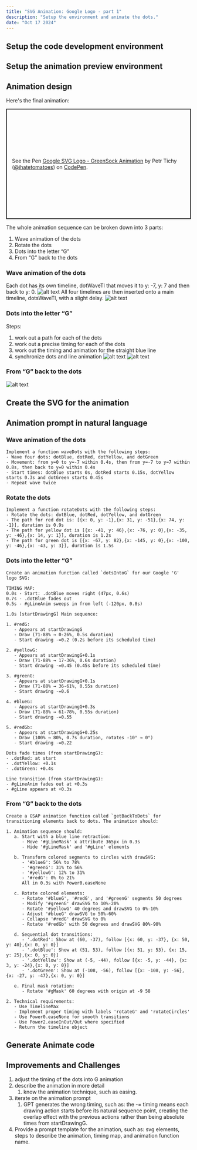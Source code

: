 ```yaml
---
title: "SVG Animation: Google Logo - part 1"
description: "Setup the environment and animate the dots."
date: "Oct 17 2024"
---
```


## Setup the code development environment

## Setup the animation preview environment

## Animation design
Here's the final animation:

<p class="codepen" data-height="300" data-default-tab="result" data-slug-hash="PPwqMN" data-pen-title="Google SVG Logo - GreenSock Animation" data-user="ihatetomatoes" style="height: 300px; box-sizing: border-box; display: flex; align-items: center; justify-content: center; border: 2px solid; margin: 1em 0; padding: 1em;">
  <span>See the Pen <a href="https://codepen.io/ihatetomatoes/pen/PPwqMN">
  Google SVG Logo - GreenSock Animation</a> by Petr Tichy (<a href="https://codepen.io/ihatetomatoes">@ihatetomatoes</a>)
  on <a href="https://codepen.io">CodePen</a>.</span>
</p>
<script async src="https://cpwebassets.codepen.io/assets/embed/ei.js"></script>

The whole animation sequence can be broken down into 3 parts:

1. Wave animation of the dots
2. Rotate the dots
3. Dots into the letter “G”
4. From “G” back to the dots

### Wave animation of the dots
Each dot has its own timeline, dotWaveTl that moves it to y: -7, y: 7 and then back to y: 0.
![alt text](image.png)
All four timelines are then inserted onto a main timeline, dotsWaveTl, with a slight delay.
![alt text](image-1.png)

### Dots into the letter “G”
Steps:
1. work out a path for each of the dots
2. work out a precise timing for each of the dots
3. work out the timing and animation for the straight blue line
4. synchronize dots and line animation
![alt text](image-2.png)
![alt text](image-3.png)

### From “G” back to the dots
![alt text](image-4.png)

## Create the SVG for the animation

## Animation prompt in natural language
### Wave animation of the dots
```
Implement a function waveDots with the following steps:
- Wave four dots: dotBlue, dotRed, dotYellow, and dotGreen
- Movement: from y=0 to y=-7 within 0.4s, then from y=-7 to y=7 within 0.8s, then back to y=0 within 0.4s
- Start times: dotBlue starts 0s, dotRed starts 0.15s, dotYellow starts 0.3s and dotGreen starts 0.45s
- Repeat wave twice
```

### Rotate the dots
```
Implement a function rotateDots with the following steps:
- Rotate the dots: dotBlue, dotRed, dotYellow, and dotGreen
- The path for red dot is: [{x: 0, y: -1},{x: 31, y: -51},{x: 74, y: -1}], duration is 0.9s
- The path for yellow dot is [{x: -41, y: 46},{x: -76, y: 0},{x: -35, y: -46},{x: 14, y: 1}], duration is 1.2s
- The path for green dot is [{x: -67, y: 82},{x: -145, y: 0},{x: -100, y: -46},{x: -43, y: 3}], duration is 1.5s
```

### Dots into the letter “G”
```
Create an animation function called `dotsIntoG` for our Google 'G' logo SVG:

TIMING MAP:
0.0s - Start: .dotBlue moves right (47px, 0.6s)
0.7s - .dotBlue fades out
0.5s - #gLineAnim sweeps in from left (-120px, 0.8s)

1.0s [startDrawingG] Main sequence:

1. #redG:
   - Appears at startDrawingG
   - Draw (71-88% → 0-26%, 0.5s duration)
   - Start drawing -=0.2 (0.2s before its scheduled time)

2. #yellowG:
   - Appears at startDrawingG+0.1s
   - Draw (71-88% → 17-36%, 0.6s duration)
   - Start drawing -=0.45 (0.45s before its scheduled time)

3. #greenG:
   - Appears at startDrawingG+0.1s
   - Draw (71-88% → 36-61%, 0.55s duration)
   - Start drawing -=0.6

4. #blueG:
   - Appears at startDrawingG+0.3s
   - Draw (71-88% → 61-78%, 0.55s duration)
   - Start drawing -=0.55

5. #redGb:
   - Appears at startDrawingG+0.25s
   - Draw (100% → 80%, 0.7s duration, rotates -10° → 0°)
   - Start drawing -=0.22

Dots fade times (from startDrawingG):
- .dotRed: at start
- .dotYellow: +0.1s
- .dotGreen: +0.4s

Line transition (from startDrawingG):
- #gLineAnim fades out at +0.3s
- #gLine appears at +0.3s
```

### From “G” back to the dots
```
Create a GSAP animation function called `getBackToDots` for transitioning elements back to dots. The animation should:

1. Animation sequence should:
   a. Start with a blue line retraction:
      - Move '#gLineMask' x attribute 365px in 0.3s
      - Hide '#gLineMask' and '#gLine' elements
   
   b. Transform colored segments to circles with drawSVG:
      - '#blueG': 56% to 78%
      - '#greenG': 31% to 56%
      - '#yellowG': 12% to 31%
      - '#redG': 0% to 21%
      All in 0.3s with Power0.easeNone

   c. Rotate colored elements:
      - Rotate '#blueG', '#redG', and '#greenG' segments 50 degrees
      - Modify '#greenG' drawSVG to 10%-20%
      - Rotate '#yellowG' 40 degrees and drawSVG to 0%-10%
      - Adjust '#blueG' drawSVG to 50%-60%
      - Collapse '#redG' drawSVG to 0%
      - Rotate '#redGb' with 50 degrees and drawSVG 80%-90%

   d. Sequential dot transitions:
      - '.dotRed': Show at (60, -37), follow [{x: 60, y: -37}, {x: 50, y: 40},{x: 0, y: 0}]
      - '.dotBlue': Show at (51, 53), follow [{x: 51, y: 53}, {x: 15, y: 25},{x: 0, y: 0}]
      - '.dotYellow': Show at (-5, -44), follow [{x: -5, y: -44}, {x: 3, y: -24},{x: 0, y: 0}]
      - '.dotGreen': Show at (-108, -56), follow [{x: -108, y: -56}, {x: -27, y: -47},{x: 0, y: 0}]

   e. Final mask rotation:
      - Rotate '#gMask' 60 degrees with origin at -9 58

2. Technical requirements:
   - Use TimelineMax
   - Implement proper timing with labels 'rotateG' and 'rotateCircles'
   - Use Power0.easeNone for smooth transitions
   - Use Power2.easeInOut/Out where specified
   - Return the timeline object
```

## Generate Animate code

## Improvements and Challenges
1. adjust the timing of the dots into G animation
2. describe the animation in more detail
   1. know the animation technique, such as easing.
3. iterate on the animation prompt
   1. GPT generates the wrong timing, such as: the -= timing means each drawing action starts before its natural sequence point, creating the overlap effect with the previous actions rather than being absolute times from startDrawingG.
4. Provide a prompt template for the animation, such as: svg elements, steps to describe the animation, timing map, and animation function name.




